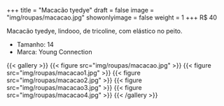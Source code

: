 +++
title = "Macacão tyedye"
draft = false
image = "img/roupas/macacao.jpg"
showonlyimage = false
weight = 1
+++
<span class="price">R$ 40</span>

<!--more-->

Macacão tyedye, lindooo, de tricoline, com elástico no peito.

- Tamanho: 14
- Marca: Young Connection

{{< gallery >}}
{{< figure src="img/roupas/macacao.jpg" >}}
{{< figure src="img/roupas/macacao1.jpg" >}}
{{< figure src="img/roupas/macacao2.jpg" >}}
{{< figure src="img/roupas/macacao3.jpg" >}}
{{< figure src="img/roupas/macacao4.jpg" >}}
{{< /gallery >}}

